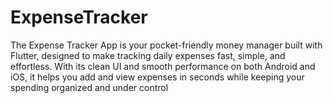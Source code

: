 # ExpenseTracker
The Expense Tracker App is your pocket-friendly money manager built with Flutter, designed to make tracking daily expenses fast, simple, and effortless. With its clean UI and smooth performance on both Android and iOS, it helps you add and view expenses in seconds while keeping your spending organized and under control
